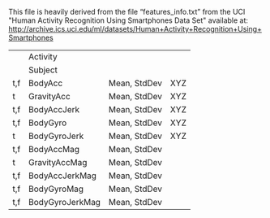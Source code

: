 This file is heavily derived from the file “features_info.txt” from the UCI "Human Activity Recognition Using Smartphones Data Set" available at:
http://archive.ics.uci.edu/ml/datasets/Human+Activity+Recognition+Using+Smartphones



| | | | |
| :-- | :-- | :-- | :-- |
| | Activity | | |
| | Subject | | |
| t,f | BodyAcc | Mean, StdDev | XYZ | 
| t | GravityAcc | Mean, StdDev | XYZ |
| t,f | BodyAccJerk |Mean, StdDev | XYZ |
| t,f | BodyGyro | Mean, StdDev | XYZ |
| t | BodyGyroJerk | Mean, StdDev | XYZ |
| t,f | BodyAccMag | Mean, StdDev | | 
| t | GravityAccMag | Mean, StdDev | | 
| t,f | BodyAccJerkMag | Mean, StdDev | |
| t,f | BodyGyroMag | Mean, StdDev | |
| t,f | BodyGyroJerkMag | Mean, StdDev | |